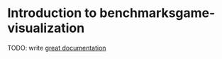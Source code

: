 # Introduction to benchmarksgame-visualization

TODO: write [great documentation](http://jacobian.org/writing/what-to-write/)
